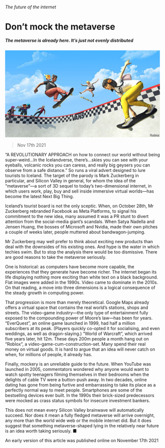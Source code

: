 ###### The future of the internet

# Don’t mock the metaverse 

##### The metaverse is already here. It’s just not evenly distributed 

![image](images/20211120_ldp001.jpg) 

> Nov 17th 2021 

“A REVOLUTIONARY APPROACH on how to connect our world without being super-weird…In the Icelandverse, there’s…skies you can see with your eyeballs, volcanic rocks you can caress, and really big geysers you can observe from a safe distance.” So runs a viral advert designed to lure tourists to Iceland. The target of the parody is Mark Zuckerberg in particular, and Silicon Valley in general, for whom the idea of the “metaverse”—a sort of 3D sequel to today’s two-dimensional internet, in which users work, play, buy and sell inside immersive virtual worlds—has become the latest Next Big Thing.

Iceland’s tourist board is not the only sceptic. When, on October 28th, Mr Zuckerberg rebranded Facebook as Meta Platforms, to signal his commitment to the new idea, many assumed it was a PR stunt to divert attention from the social-media giant’s scandals. When Satya Nadella and Jensen Huang, the bosses of Microsoft and Nvidia, made their own pitches a couple of weeks later, people muttered about bandwagon-jumping.


Mr Zuckerberg may well prefer to think about exciting new products than deal with the downsides of his existing ones. And hype is the water in which techies swim. But to stop the analysis there would be too dismissive. There are good reasons to take the metaverse seriously.

One is historical: as computers have become more capable, the experiences that they generate have become richer. The internet began its life displaying nothing more exciting than white text on a black background. Flat images were added in the 1990s. Video came to dominate in the 2010s. On that reading, a move into three dimensions is a logical consequence of the steady growth in computing power.

That progression is more than merely theoretical. Google Maps already offers a virtual space that contains the real world’s stations, shops and streets. The video-game industry—the only type of entertainment fully exposed to the compounding power of Moore’s law—has been  for years. “EverQuest”, an online game launched in 1999, had half a million subscribers at its peak. (Players quickly co-opted it for socialising, and even weddings, as well as dragon-slaying.) “World of Warcraft”, which arrived five years later, hit 12m. These days 200m people a month hang out on “Roblox”, a video-game-cum-construction-set. Many spend their real money on virtual goods. It is hard to argue that an idea will never catch on when, for millions of people, it already has.

Finally, mockery is an unreliable guide to the future. When YouTube was launched in 2005, commentators wondered why anyone would want to watch spotty teenagers filming themselves in their bedrooms when the delights of cable TV were a button-push away. In two decades, online dating has gone from being furtive and embarrassing to take its place as a perfectly normal way to meet people. Smartphones are some of the bestselling devices ever built. In the 1990s their brick-sized predecessors were mocked as crass status symbols for insecure investment bankers.

This does not mean every Silicon Valley brainwave will automatically succeed. Nor does it mean a fully fledged metaverse will arrive overnight, any more than the world wide web or the mobile internet did. But it does suggest that something metaverse-shaped lying in the relatively near future is an idea worth taking seriously. ■

An early version of this article was published online on November 17th 2021

